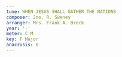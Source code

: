 ```yaml
---
tune: WHEN JESUS SHALL GATHER THE NATIONS
composer: Jno. R. Sweney
arranger: Mrs. Frank A. Breck
year: '-'
meter: C.M
key: F Major
anacrusis: 0
---
```

